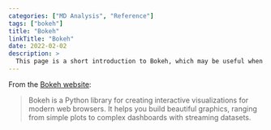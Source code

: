 ```yaml
---
categories: ["MD Analysis", "Reference"]
tags: ["bokeh"]
title: "Bokeh"
linkTitle: "Bokeh"
date: 2022-02-02
description: >
  This page is a short introduction to Bokeh, which may be useful when analyzing MD trajectories.
---
```


From the [Bokeh website](https://docs.bokeh.org/en/latest/#):

>Bokeh is a Python library for creating interactive visualizations for modern web browsers. It helps you build beautiful graphics, ranging from simple plots to complex dashboards with streaming datasets.
